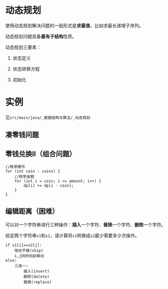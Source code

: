 # 动态规划

使用动态规划解决问题的一般形式是**求最值**，比如求最长递增子序列。  

动态规划问题具备**最有子结构**性质。  

动态规划三要素：

1. 状态定义

2. 状态转移方程

3. 初始化

# 实例

见`src/main/java/_数据结构与算法/_动态规划`

## 凑零钱问题

## 零钱兑换Ⅱ（组合问题）

```
//枚举硬币
for (int coin : coins) {
    //枚举金额
    for (int i = coin; i <= amount; i++) {
        dp[i] += dp[i - coin];
    }
}
```

## 编辑距离（困难）

可以对一个字符串进行三种操作：**插入**一个字符、**替换**一个字符、**删除**一个字符。  

给定两个字符串`s1`和`s2`，请计算将`s1`转换成`s2`最少需要多少次操作。

```
if s1[i]==s2[j]:
    啥也不做(skip)
    i,j同时向前移动
else:
    三选一:
        插入(insert)
        删除(delete)
        替换(replace)
```
